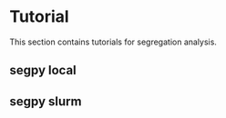 # Tutorial
This section contains tutorials for segregation analysis.

## segpy local
## segpy slurm
